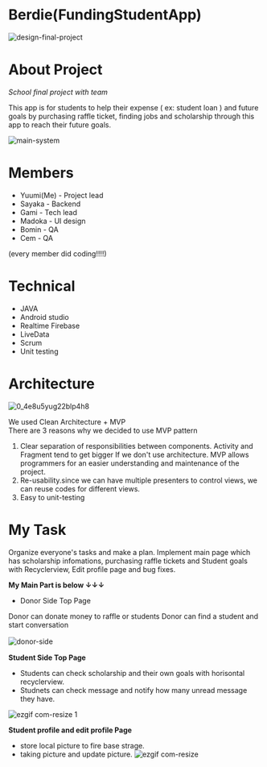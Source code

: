 # Berdie(FundingStudentApp)

![design-final-project](https://user-images.githubusercontent.com/26515369/42723121-df9dcb16-870c-11e8-8d78-c833ae39606f.png)

# About Project

*School final project with team*

This app is for students to help their expense ( ex: student loan ) and future goals by purchasing raffle ticket,  finding jobs and scholarship through this app to reach their future goals.

![main-system](https://user-images.githubusercontent.com/26515369/42723130-06112112-870d-11e8-8b12-1840b01d6b01.png)

# Members

* Yuumi(Me) - Project lead  
* Sayaka - Backend  
* Gami - Tech lead  
* Madoka - UI design  
* Bomin  - QA
* Cem  - QA

(every member did coding!!!!)

# Technical  
* JAVA
* Android studio  
* Realtime Firebase
* LiveData  
* Scrum  
* Unit testing    
  
# Architecture
![0_4e8u5yug22blp4h8](https://user-images.githubusercontent.com/26515369/42732887-3a6a28a6-87de-11e8-8df3-b0ee1137f2b2.png)

We used Clean Architecture + MVP  
There are 3 reasons why we decided to use MVP pattern

1. Clear separation of responsibilities between components. Activity and Fragment tend to get bigger If we don't use architecture. MVP allows programmers for an easier understanding and maintenance of the project.  
2. Re-usability.since we can have multiple presenters to control views, we can reuse codes for different views.   
3. Easy to unit-testing  

# My Task
Organize everyone's tasks and make a plan. Implement main page which has scholarship infomations,  purchasing raffle tickets and Student goals with Recyclerview, Edit profile page and bug fixes.

**My Main Part is below ↓↓↓**

* Donor Side Top Page  

 Donor can donate money to raffle or students
 Donor can find a student and start conversation  
 
![donor-side](https://user-images.githubusercontent.com/26515369/42747215-528aa62e-8890-11e8-94c0-db27ce37f4ac.gif)　　

**Student Side Top Page**

* Students can check scholarship and their own goals with horisontal recyclerview. 
* Studnets can check message and notify how many unread message they have.  

![ezgif com-resize 1](https://user-images.githubusercontent.com/26515369/42750231-57902d00-889b-11e8-991b-85e888dd827b.gif)
  

**Student profile and edit profile Page**   

* store local picture to fire base strage.   
* taking picture and update picture. 
![ezgif com-resize](https://user-images.githubusercontent.com/26515369/42750046-9fc2f752-889a-11e8-852a-25fb6edc6f6d.gif)


